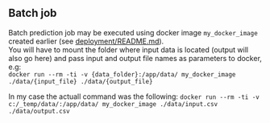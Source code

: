 ## Batch job

Batch prediction job may be executed using docker image `my_docker_image` created earlier (see [deployment/README.md](../deployment/README.md)).  
You will have to mount the folder where input data is located (output will also go here) and pass input and output file names as parameters to docker, e.g:  
`docker run --rm -ti -v {data_folder}:/app/data/ my_docker_image ./data/{input_file} ./data/{output_file}` 

In my case the actuall command was the following:
`docker run --rm -ti -v c:/_temp/data/:/app/data/ my_docker_image ./data/input.csv ./data/output.csv`

